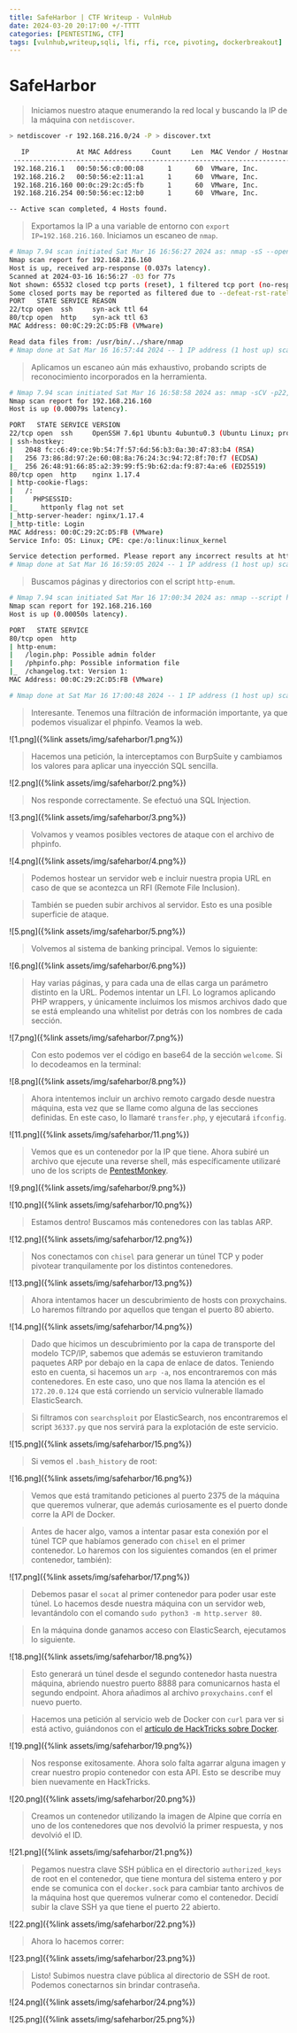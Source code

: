 ```yaml
---
title: SafeHarbor | CTF Writeup - VulnHub
date: 2024-03-20 20:17:00 +/-TTTT
categories: [PENTESTING, CTF]
tags: [vulnhub,writeup,sqli, lfi, rfi, rce, pivoting, dockerbreakout]
---
```


# SafeHarbor

>Iniciamos nuestro ataque enumerando la red local y buscando la IP de la máquina con `netdiscover`.

```bash
> netdiscover -r 192.168.216.0/24 -P > discover.txt

   IP            At MAC Address     Count     Len  MAC Vendor / Hostname      
 -----------------------------------------------------------------------------
 192.168.216.1   00:50:56:c0:00:08      1      60  VMware, Inc.
 192.168.216.2   00:50:56:e2:11:a1      1      60  VMware, Inc.
 192.168.216.160 00:0c:29:2c:d5:fb      1      60  VMware, Inc.
 192.168.216.254 00:50:56:ec:12:b0      1      60  VMware, Inc.

-- Active scan completed, 4 Hosts found.
```

>Exportamos la IP a una variable de entorno con `export IP=192.168.216.160`.
>Iniciamos un escaneo de `nmap`.

```bash
# Nmap 7.94 scan initiated Sat Mar 16 16:56:27 2024 as: nmap -sS --open -p- -T5 -vvv -Pn -n -oN scan.txt 192.168.216.160
Nmap scan report for 192.168.216.160
Host is up, received arp-response (0.037s latency).
Scanned at 2024-03-16 16:56:27 -03 for 77s
Not shown: 65532 closed tcp ports (reset), 1 filtered tcp port (no-response)
Some closed ports may be reported as filtered due to --defeat-rst-ratelimit
PORT   STATE SERVICE REASON
22/tcp open  ssh     syn-ack ttl 64
80/tcp open  http    syn-ack ttl 63
MAC Address: 00:0C:29:2C:D5:FB (VMware)

Read data files from: /usr/bin/../share/nmap
# Nmap done at Sat Mar 16 16:57:44 2024 -- 1 IP address (1 host up) scanned in 77.14 seconds
```

>Aplicamos un escaneo aún más exhaustivo, probando scripts de reconocimiento incorporados en la herramienta.

```bash
# Nmap 7.94 scan initiated Sat Mar 16 16:58:58 2024 as: nmap -sCV -p22,80 -oN versions.txt 192.168.216.160
Nmap scan report for 192.168.216.160
Host is up (0.00079s latency).

PORT   STATE SERVICE VERSION
22/tcp open  ssh     OpenSSH 7.6p1 Ubuntu 4ubuntu0.3 (Ubuntu Linux; protocol 2.0)
| ssh-hostkey: 
|   2048 fc:c6:49:ce:9b:54:7f:57:6d:56:b3:0a:30:47:83:b4 (RSA)
|   256 73:86:8d:97:2e:60:08:8a:76:24:3c:94:72:8f:70:f7 (ECDSA)
|_  256 26:48:91:66:85:a2:39:99:f5:9b:62:da:f9:87:4a:e6 (ED25519)
80/tcp open  http    nginx 1.17.4
| http-cookie-flags: 
|   /: 
|     PHPSESSID: 
|_      httponly flag not set
|_http-server-header: nginx/1.17.4
|_http-title: Login
MAC Address: 00:0C:29:2C:D5:FB (VMware)
Service Info: OS: Linux; CPE: cpe:/o:linux:linux_kernel

Service detection performed. Please report any incorrect results at https://nmap.org/submit/ .
# Nmap done at Sat Mar 16 16:59:05 2024 -- 1 IP address (1 host up) scanned in 6.87 seconds
```

>Buscamos páginas y directorios con el script `http-enum`.

```bash
# Nmap 7.94 scan initiated Sat Mar 16 17:00:34 2024 as: nmap --script http-enum -p80 -oN http-enum.txt 192.168.216.160
Nmap scan report for 192.168.216.160
Host is up (0.00050s latency).

PORT   STATE SERVICE
80/tcp open  http
| http-enum: 
|   /login.php: Possible admin folder
|   /phpinfo.php: Possible information file
|_  /changelog.txt: Version 1:
MAC Address: 00:0C:29:2C:D5:FB (VMware)

# Nmap done at Sat Mar 16 17:00:48 2024 -- 1 IP address (1 host up) scanned in 14.72 seconds
```

>Interesante. Tenemos una filtración de información importante, ya que podemos visualizar el phpinfo.
>Veamos la web.

![1.png]({%link assets/img/safeharbor/1.png%})

>Hacemos una petición, la interceptamos con BurpSuite y cambiamos los valores para aplicar una inyección SQL sencilla.

![2.png]({%link assets/img/safeharbor/2.png%})

>Nos responde correctamente. Se efectuó una SQL Injection.

![3.png]({%link assets/img/safeharbor/3.png%})

>Volvamos y veamos posibles vectores de ataque con el archivo de phpinfo.

![4.png]({%link assets/img/safeharbor/4.png%})

>Podemos hostear un servidor web e incluir nuestra propia URL en caso de que se acontezca un RFI (Remote File Inclusion).

>También se pueden subir archivos al servidor. Esto es una posible superficie de ataque.

![5.png]({%link assets/img/safeharbor/5.png%})

>Volvemos al sistema de banking principal. Vemos lo siguiente:

![6.png]({%link assets/img/safeharbor/6.png%})

>Hay varias páginas, y para cada una de ellas carga un parámetro distinto en la URL. Podemos intentar un LFI. Lo logramos aplicando PHP wrappers, y únicamente incluimos los mismos archivos dado que se está empleando una whitelist por detrás con los nombres de cada sección.

![7.png]({%link assets/img/safeharbor/7.png%})

>Con esto podemos ver el código en base64 de la sección `welcome`. Si lo decodeamos en la terminal:

![8.png]({%link assets/img/safeharbor/8.png%})

>Ahora intentemos incluir un archivo remoto cargado desde nuestra máquina, esta vez que se llame como alguna de las secciones definidas. En este caso, lo llamaré `transfer.php`, y ejecutará `ifconfig`. 

![11.png]({%link assets/img/safeharbor/11.png%})

>Vemos que es un contenedor por la IP que tiene. Ahora subiré un archivo que ejecute una reverse shell, más específicamente utilizaré uno de los scripts de [PentestMonkey](https://github.com/pentestmonkey/php-reverse-shell).

![9.png]({%link assets/img/safeharbor/9.png%})

![10.png]({%link assets/img/safeharbor/10.png%})

>Estamos dentro! Buscamos más contenedores con las tablas ARP.

![12.png]({%link assets/img/safeharbor/12.png%})

>Nos conectamos con `chisel` para generar un túnel TCP y poder pivotear tranquilamente por los distintos contenedores.

![13.png]({%link assets/img/safeharbor/13.png%})

>Ahora intentamos hacer un descubrimiento de hosts con proxychains. Lo haremos filtrando por aquellos que tengan el puerto 80 abierto.

![14.png]({%link assets/img/safeharbor/14.png%})

>Dado que hicimos un descubrimiento por la capa de transporte del modelo TCP/IP, sabemos que además se estuvieron tramitando paquetes ARP por debajo en la capa de enlace de datos. Teniendo esto en cuenta, si hacemos un `arp -a`, nos encontraremos con más contenedores. En este caso, uno que nos llama la atención es el `172.20.0.124` que está corriendo un servicio vulnerable llamado ElasticSearch.

>Si filtramos con `searchsploit` por ElasticSearch, nos encontraremos el script `36337.py` que nos servirá para la explotación de este servicio.

![15.png]({%link assets/img/safeharbor/15.png%})

>Si vemos el `.bash_history` de root:

![16.png]({%link assets/img/safeharbor/16.png%})

>Vemos que está tramitando peticiones al puerto 2375 de la máquina que queremos vulnerar, que además curiosamente es el puerto donde corre la API de Docker.

>Antes de hacer algo, vamos a intentar pasar esta conexión por el túnel TCP que habíamos generado con `chisel` en el primer contenedor. Lo haremos con los siguientes comandos (en el primer contenedor, también):

![17.png]({%link assets/img/safeharbor/17.png%})

>Debemos pasar el `socat` al primer contenedor para poder usar este túnel. Lo hacemos desde nuestra máquina con un servidor web, levantándolo con el comando `sudo python3 -m http.server 80`.

>En la máquina donde ganamos acceso con ElasticSearch, ejecutamos lo siguiente.

![18.png]({%link assets/img/safeharbor/18.png%})

>Esto generará un túnel desde el segundo contenedor hasta nuestra máquina, abriendo nuestro puerto 8888 para comunicarnos hasta el segundo endpoint. Ahora añadimos al archivo `proxychains.conf` el nuevo puerto. 

>Hacemos una petición al servicio web de Docker con `curl` para ver si está activo, guiándonos con el [artículo de HackTricks sobre Docker](https://book.hacktricks.xyz/network-services-pentesting/2375-pentesting-docker).

![19.png]({%link assets/img/safeharbor/19.png%})

>Nos response exitosamente. Ahora solo falta agarrar alguna imagen y crear nuestro propio contenedor con esta API. Esto se describe muy bien nuevamente en HackTricks.

![20.png]({%link assets/img/safeharbor/20.png%})

>Creamos un contenedor utilizando la imagen de Alpine que corría en uno de los contenedores que nos devolvió la primer respuesta, y nos devolvió el ID. 

![21.png]({%link assets/img/safeharbor/21.png%})

>Pegamos nuestra clave SSH pública en el directorio `authorized_keys` de root en el contenedor, que tiene montura del sistema entero y por ende se comunica con el `docker.sock` para cambiar tanto archivos de la máquina host que queremos vulnerar como el contenedor. Decidí subir la clave SSH ya que tiene el puerto 22 abierto.

![22.png]({%link assets/img/safeharbor/22.png%})

>Ahora lo hacemos correr:

![23.png]({%link assets/img/safeharbor/23.png%})

>Listo! Subimos nuestra clave pública al directorio de SSH de root. Podemos conectarnos sin brindar contraseña.

![24.png]({%link assets/img/safeharbor/24.png%})

![25.png]({%link assets/img/safeharbor/25.png%})


